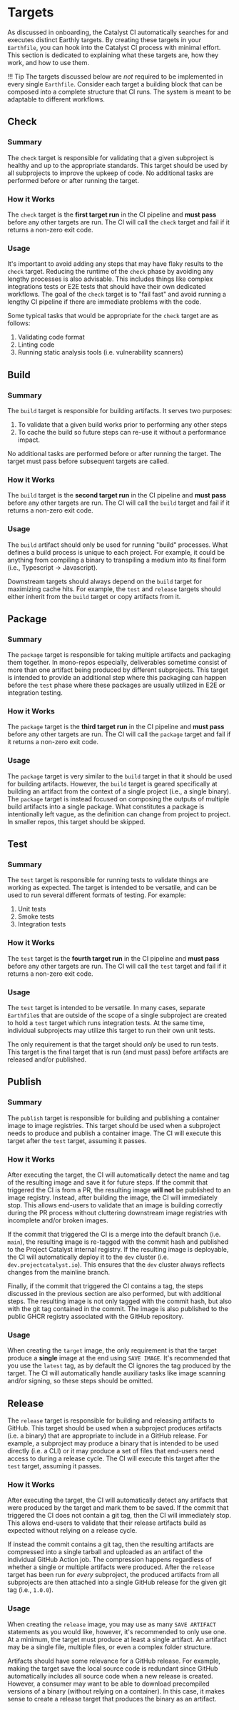 # Targets

As discussed in onboarding, the Catalyst CI automatically searches for and executes distinct Earthly targets.
By creating these targets in your `Earthfile`, you can hook into the Catalyst CI process with minimal effort.
This section is dedicated to explaining what these targets are, how they work, and how to use them.

<!-- markdownlint-disable max-one-sentence-per-line -->
!!! Tip
    The targets discussed below are *not* required to be implemented in every single `Earthfile`.
    Consider each target a building block that can be composed into a complete structure that CI runs.
    The system is meant to be adaptable to different workflows.
<!-- markdownlint-enable max-one-sentence-per-line -->

## Check

### Summary

The `check` target is responsible for validating that a given subproject is healthy and up to the appropriate standards.
This target should be used by all subprojects to improve the upkeep of code.
No additional tasks are performed before or after running the target.

### How it Works

The `check` target is the **first target run** in the CI pipeline and **must pass** before any other targets are run.
The CI will call the `check` target and fail if it returns a non-zero exit code.

### Usage

It's important to avoid adding any steps that may have flaky results to the `check` target.
Reducing the runtime of the `check` phase by avoiding any lengthy processes is also advisable.
This includes things like complex integrations tests or E2E tests that should have their own dedicated workflows.
The goal of the `check` target is to "fail fast" and avoid running a lengthy CI pipeline if there are immediate problems with the
code.

Some typical tasks that would be appropriate for the `check` target are as follows:

1. Validating code format
2. Linting code
3. Running static analysis tools (i.e. vulnerability scanners)

## Build

### Summary

The `build` target is responsible for building artifacts.
It serves two purposes:

1. To validate that a given build works prior to performing any other steps
2. To cache the build so future steps can re-use it without a performance impact.

No additional tasks are performed before or after running the target.
The target must pass before subsequent targets are called.

### How it Works

The `build` target is the **second target run** in the CI pipeline and **must pass** before any other targets are run.
The CI will call the `build` target and fail if it returns a non-zero exit code.

### Usage

The `build` artifact should only be used for running "build" processes.
What defines a build process is unique to each project.
For example, it could be anything from compiling a binary to transpiling a medium into its final form
(i.e., Typescript -> Javascript).

Downstream targets should always depend on the `build` target for maximizing cache hits.
For example, the `test` and `release` targets should either inherit from the `build` target or copy artifacts from it.

## Package

### Summary

The `package` target is responsible for taking multiple artifacts and packaging them together.
In mono-repos especially, deliverables sometime consist of more than one artifact being produced by different subprojects.
This target is intended to provide an additional step where this packaging can happen before the `test` phase where these packages
are usually utilized in E2E or integration testing.

### How it Works

The `package` target is the **third target run** in the CI pipeline and **must pass** before any other targets are run.
The CI will call the `package` target and fail if it returns a non-zero exit code.

### Usage

The `package` target is very similar to the `build` target in that it should be used for building artifacts.
However, the `build` target is geared specifically at building an artifact from the context of a single project
(i.e., a single binary).
The `package` target is instead focused on composing the outputs of multiple build artifacts into a single package.
What constitutes a package is intentionally left vague, as the definition can change from project to project.
In smaller repos, this target should be skipped.

## Test

### Summary

The `test` target is responsible for running tests to validate things are working as expected.
The target is intended to be versatile, and can be used to run several different formats of testing.
For example:

1. Unit tests
2. Smoke tests
3. Integration tests

### How it Works

The `test` target is the **fourth target run** in the CI pipeline and **must pass** before any other targets are run.
The CI will call the `test` target and fail if it returns a non-zero exit code.

### Usage

The `test` target is intended to be versatile.
In many cases, separate `Earthfile`s that are outside of the scope of a single subproject are created to hold a `test` target which
runs integration tests.
At the same time, individual subprojects may utilize this target to run their own unit tests.

The only requirement is that the target should *only* be used to run tests.
This target is the final target that is run (and must pass) before artifacts are released and/or published.

## Publish

### Summary

The `publish` target is responsible for building and publishing a container image to image registries.
This target should be used when a subproject needs to produce and publish a container image.
The CI will execute this target after the `test` target, assuming it passes.

### How it Works

After executing the target, the CI will automatically detect the name and tag of the resulting image and save it for future steps.
If the commit that triggered the CI is from a PR, the resulting image **will not** be published to an image registry.
Instead, after building the image, the CI will immediately stop.
This allows end-users to validate that an image is building correctly during the PR process without cluttering downstream image
registries with incomplete and/or broken images.

If the commit that triggered the CI is a merge into the default branch (i.e. `main`), the resulting image is re-tagged with the
commit hash and published to the Project Catalyst internal registry.
If the resulting image is deployable, the CI will automatically deploy it to the `dev` cluster (i.e. `dev.projectcatalyst.io`).
This ensures that the `dev` cluster always reflects changes from the mainline branch.

Finally, if the commit that triggered the CI contains a tag, the steps discussed in the previous section are also performed, but
with additional steps.
The resulting image is not only tagged with the commit hash, but also with the git tag contained in the commit.
The image is also published to the public GHCR registry associated with the GitHub repository.

### Usage

When creating the `target` image, the only requirement is that the target produce a **single** image at the end using `SAVE IMAGE`.
It's recommended that you use the `latest` tag, as by default the CI ignores the tag produced by the target.
The CI will automatically handle auxiliary tasks like image scanning and/or signing, so these steps should be omitted.

## Release

The `release` target is responsible for building and releasing artifacts to GitHub.
This target should be used when a subproject produces artifacts (i.e. a binary) that are appropriate to include in a GitHub release.
For example, a subproject may produce a binary that is intended to be used directly (i.e. a CLI) or it may produce a set of files
that end-users need access to during a release cycle.
The CI will execute this target after the `test` target, assuming it passes.

### How it Works

After executing the target, the CI will automatically detect any artifacts that were produced by the target and mark them to be
saved.
If the commit that triggered the CI does not contain a git tag, then the CI will immediately stop.
This allows end-users to validate that their release artifacts build as expected without relying on a release cycle.

If instead the commit contains a git tag, then the resulting artifacts are compressed into a single tarball and uploaded as an
artifact of the individual GitHub Action job.
The compression happens regardless of whether a single or multiple artifacts were produced.
After the `release` target has been run for *every* subproject, the produced artifacts from all subprojects are then attached into a
single GitHub release for the given git tag (i.e., `1.0.0`).

### Usage

When creating the `release` image, you may use as many `SAVE ARTIFACT` statements as you would like, however, it's recommended to
only use one.
At a minimum, the target must produce at least a single artifact.
An artifact may be a single file, multiple files, or even a complex folder structure.

Artifacts should have some relevance for a GitHub release.
For example, making the target save the local source code is redundant since GitHub automatically includes all source code when a
new release is created.
However, a consumer may want to be able to download precompiled versions of a binary (without relying on a container).
In this case, it makes sense to create a release target that produces the binary as an artifact.
